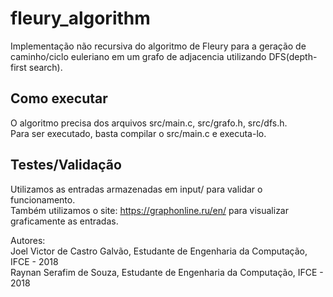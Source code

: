# fleury_algorithm
Implementação não recursiva do algoritmo de Fleury para a geração de caminho/ciclo euleriano em um grafo de adjacencia utilizando DFS(depth-first search).
## Como executar
O algoritmo precisa dos arquivos src/main.c, src/grafo.h, src/dfs.h.<br/>
Para ser executado, basta compilar o src/main.c e executa-lo.
## Testes/Validação
Utilizamos as entradas armazenadas em input/ para validar o funcionamento.<br/>
Também utilizamos o site: https://graphonline.ru/en/ para visualizar graficamente as entradas.

Autores:<br/>
  Joel Victor de Castro Galvão, Estudante de Engenharia da Computação, IFCE - 2018<br/>
  Raynan Serafim de Souza, Estudante de Engenharia da Computação, IFCE - 2018
